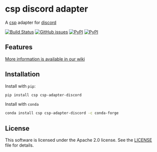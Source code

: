 # csp discord adapter

A [csp](https://github.com/point72/csp) adapter for [discord](https://discord.com)

[![Build Status](https://github.com/timkpaine/csp-adapter-discord/actions/workflows/build.yml/badge.svg?branch=main&event=push)](https://github.com/timkpaine/csp-adapter-discord/actions/workflows/build.yml)
[![GitHub issues](https://img.shields.io/github/issues/timkpaine/csp-adapter-discord.svg)](https://github.com/timkpaine/csp-adapter-discord/issues)
[![PyPI](https://img.shields.io/pypi/l/csp-adapter-discord.svg)](https://pypi.python.org/pypi/csp-adapter-discord)
[![PyPI](https://img.shields.io/pypi/v/csp-adapter-discord.svg)](https://pypi.python.org/pypi/csp-adapter-discord)

## Features

[More information is available in our wiki](https://github.com/timkpaine/csp-adapter-discord/wiki)

## Installation

Install with `pip`:

```bash
pip install csp csp-adapter-discord
```

Install with `conda`

```bash
conda install csp csp-adapter-discord -c conda-forge
```

## License

This software is licensed under the Apache 2.0 license. See the [LICENSE](LICENSE) file for details.
